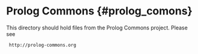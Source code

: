 Prolog Commons {#prolog_comons}
=============

This directory should hold files from the Prolog Commons 
project. Please see

	 http://prolog-commons.org

